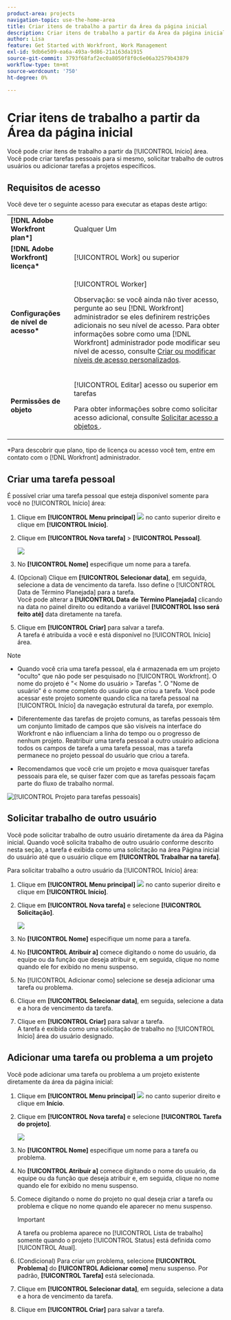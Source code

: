 ```yaml
---
product-area: projects
navigation-topic: use-the-home-area
title: Criar itens de trabalho a partir da Área da página inicial
description: Criar itens de trabalho a partir da Área da página inicial
author: Lisa
feature: Get Started with Workfront, Work Management
exl-id: 9db6e509-ea6a-493a-9d86-21a163da1915
source-git-commit: 3793f68faf2ec0a8050f8f0c6e06a32579b43879
workflow-type: tm+mt
source-wordcount: '750'
ht-degree: 0%

---
```


# Criar itens de trabalho a partir da Área da página inicial

<!--
<p data-mc-conditions="QuicksilverOrClassic.Draft mode">(NOTE: From Courtney: Need to rename)</p>
-->

Você pode criar itens de trabalho a partir da [!UICONTROL Início] área. Você pode criar tarefas pessoais para si mesmo, solicitar trabalho de outros usuários ou adicionar tarefas a projetos específicos.

## Requisitos de acesso

Você deve ter o seguinte acesso para executar as etapas deste artigo:

<table style="table-layout:auto"> 
 <col> 
 <col> 
 <tbody> 
  <tr> 
   <td role="rowheader"><strong>[!DNL Adobe Workfront plan*]</strong></td> 
   <td> <p>Qualquer Um</p> </td> 
  </tr> 
  <tr> 
   <td role="rowheader"><strong>[!DNL Adobe Workfront] licença*</strong></td> 
   <td> <p>[!UICONTROL Work] ou superior</p> </td> 
  </tr> 
  <tr> 
   <td role="rowheader"><strong>Configurações de nível de acesso*</strong></td> 
   <td> <p>[!UICONTROL Worker]</p> <p>Observação: se você ainda não tiver acesso, pergunte ao seu [!DNL Workfront] administrador se eles definirem restrições adicionais no seu nível de acesso. Para obter informações sobre como uma [!DNL Workfront] administrador pode modificar seu nível de acesso, consulte <a href="../../../administration-and-setup/add-users/configure-and-grant-access/create-modify-access-levels.md" class="MCXref xref">Criar ou modificar níveis de acesso personalizados</a>.</p> </td> 
  </tr> 
  <tr> 
   <td role="rowheader"><strong>Permissões de objeto</strong></td> 
   <td> <p>[!UICONTROL Editar] acesso ou superior em tarefas</p> <p>Para obter informações sobre como solicitar acesso adicional, consulte <a href="../../../workfront-basics/grant-and-request-access-to-objects/request-access.md" class="MCXref xref">Solicitar acesso a objetos </a>.</p> </td> 
  </tr> 
 </tbody> 
</table>

&#42;Para descobrir que plano, tipo de licença ou acesso você tem, entre em contato com o [!DNL Workfront] administrador.

## Criar uma tarefa pessoal

É possível criar uma tarefa pessoal que esteja disponível somente para você no [!UICONTROL Início] área:

1. Clique em **[!UICONTROL Menu principal]** ![](assets/main-menu-icon.png) no canto superior direito e clique em **[!UICONTROL Início]**.
1. Clique em **[!UICONTROL Nova tarefa]** > **[!UICONTROL Pessoal]**.

   ![](assets/creating-work-items-new-task-personal-nwe-350x228.png)

1. No **[!UICONTROL Nome]** especifique um nome para a tarefa.
1. (Opcional) Clique em **[!UICONTROL Selecionar data]**, em seguida, selecione a data de vencimento da tarefa. Isso define o [!UICONTROL Data de Término Planejada] para a tarefa.\
   Você pode alterar a **[!UICONTROL Data de Término Planejada]** clicando na data no painel direito ou editando a variável **[!UICONTROL Isso será feito até]** data diretamente na tarefa.

1. Clique em **[!UICONTROL Criar]** para salvar a tarefa.\
   A tarefa é atribuída a você e está disponível no [!UICONTROL Início] área.

>[!NOTE]
>
>* Quando você cria uma tarefa pessoal, ela é armazenada em um projeto &quot;oculto&quot; que não pode ser pesquisado no [!UICONTROL Workfront]. O nome do projeto é &quot;&lt; Nome do usuário > Tarefas &quot;. O &quot;Nome de usuário&quot; é o nome completo do usuário que criou a tarefa. Você pode acessar este projeto somente quando clica na tarefa pessoal na [!UICONTROL Início] da navegação estrutural da tarefa, por exemplo.
>
>* Diferentemente das tarefas de projeto comuns, as tarefas pessoais têm um conjunto limitado de campos que são visíveis na interface do Workfront e não influenciam a linha do tempo ou o progresso de nenhum projeto. Reatribuir uma tarefa pessoal a outro usuário adiciona todos os campos de tarefa a uma tarefa pessoal, mas a tarefa permanece no projeto pessoal do usuário que criou a tarefa.
>
>* Recomendamos que você crie um projeto e mova quaisquer tarefas pessoais para ele, se quiser fazer com que as tarefas pessoais façam parte do fluxo de trabalho normal.
>
> ![[!UICONTROL Projeto para tarefas pessoais]](assets/createworkitems-personal--project-350x105.png)

## Solicitar trabalho de outro usuário

Você pode solicitar trabalho de outro usuário diretamente da área da Página inicial. Quando você solicita trabalho de outro usuário conforme descrito nesta seção, a tarefa é exibida como uma solicitação na área Página inicial do usuário até que o usuário clique em **[!UICONTROL Trabalhar na tarefa]**.

Para solicitar trabalho a outro usuário da [!UICONTROL Início] área:

1. Clique em **[!UICONTROL Menu principal]** ![](assets/main-menu-icon.png) no canto superior direito e clique em **[!UICONTROL Início]**.
1. Clique em **[!UICONTROL Nova tarefa]** e selecione **[!UICONTROL Solicitação]**.

   ![](assets/creating-work-items-new-task-request-nwe-350x283.png)

1. No **[!UICONTROL Nome]** especifique um nome para a tarefa.
1. No **[!UICONTROL Atribuir a]** comece digitando o nome do usuário, da equipe ou da função que deseja atribuir e, em seguida, clique no nome quando ele for exibido no menu suspenso.
1. No [!UICONTROL Adicionar como] selecione se deseja adicionar uma tarefa ou problema.
1. Clique em **[!UICONTROL Selecionar data]**, em seguida, selecione a data e a hora de vencimento da tarefa.
1. Clique em **[!UICONTROL Criar]** para salvar a tarefa.\
   A tarefa é exibida como uma solicitação de trabalho no [!UICONTROL Início] área do usuário designado.

## Adicionar uma tarefa ou problema a um projeto

Você pode adicionar uma tarefa ou problema a um projeto existente diretamente da área da página inicial:

1. Clique em **[!UICONTROL Menu principal]** ![](assets/main-menu-icon.png) no canto superior direito e clique em **Início**.
1. Clique em **[!UICONTROL Nova tarefa]** e selecione **[!UICONTROL Tarefa do projeto]**.

   ![](assets/creating-work-items-new-project-task-nwe-350x358.png)

1. No **[!UICONTROL Nome]** especifique um nome para a tarefa ou problema.
1. No **[!UICONTROL Atribuir a]** comece digitando o nome do usuário, da equipe ou da função que deseja atribuir e, em seguida, clique no nome quando ele for exibido no menu suspenso.
1. Comece digitando o nome do projeto no qual deseja criar a tarefa ou problema e clique no nome quando ele aparecer no menu suspenso.

   >[!IMPORTANT]
   >
   >A tarefa ou problema aparece no [!UICONTROL Lista de trabalho] somente quando o projeto [!UICONTROL Status] está definida como [!UICONTROL Atual].

1. (Condicional) Para criar um problema, selecione **[!UICONTROL Problema]** do **[!UICONTROL Adicionar como]** menu suspenso. Por padrão, **[!UICONTROL Tarefa]** está selecionada.

1. Clique em **[!UICONTROL Selecionar data]**, em seguida, selecione a data e a hora de vencimento da tarefa.
1. Clique em **[!UICONTROL Criar]** para salvar a tarefa.
